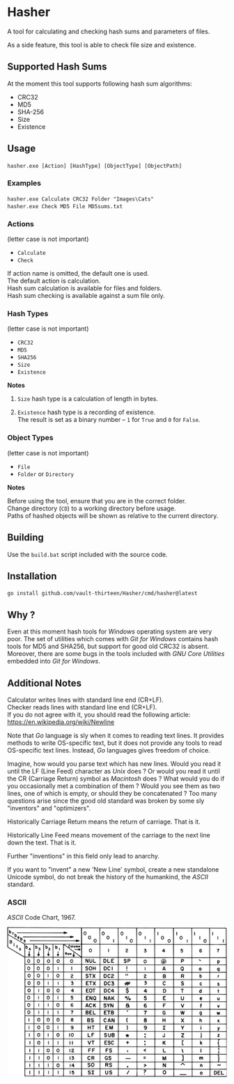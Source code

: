 # Hasher

A tool for calculating and checking hash sums and parameters of files.

As a side feature, this tool is able to check file size and existence.

## Supported Hash Sums

At the moment this tool supports following hash sum algorithms:
* CRC32
* MD5
* SHA-256
* Size
* Existence

## Usage
`hasher.exe [Action] [HashType] [ObjectType] [ObjectPath]`

### Examples
`hasher.exe Calculate CRC32 Folder "Images\Cats"`  
`hasher.exe Check MD5 File MD5sums.txt`  

### Actions 
(letter case is not important)
* `Calculate`
* `Check`

If action name is omitted, the default one is used.  
The default action is calculation.  
Hash sum calculation is available for files and folders.  
Hash sum checking is available against a sum file only.  

### Hash Types
(letter case is not important)
* `CRC32`
* `MD5`
* `SHA256`
* `Size`
* `Existence`

**Notes**
1. `Size` hash type is a calculation of length in bytes.


2. `Existence` hash type is a recording of existence.  
The result is set as a binary number – `1` for `True` and `0` for `False`.

### Object Types
(letter case is not important)
* `File`
* `Folder` or `Directory`  

**Notes**
  
Before using the tool, ensure that you are in the correct folder.  
Change directory (`CD`) to a working directory before usage.  
Paths of hashed objects will be shown as relative to the current directory.  

## Building

Use the `build.bat` script included with the source code.

## Installation
`go install github.com/vault-thirteen/Hasher/cmd/hasher@latest`

## Why ?

Even at this moment hash tools for _Windows_ operating system are very poor. 
The set of utilities which comes with _Git for Windows_ contains hash tools for 
MD5 and SHA256, but support for good old CRC32 is absent. Moreover, there are 
some bugs in the tools included with _GNU Core Utilities_ embedded into _Git for 
Windows_. 

## Additional Notes

Calculator writes lines with standard line end (CR+LF).  
Checker reads lines with standard line end (CR+LF).  
If you do not agree with it, you should read the following article:  
https://en.wikipedia.org/wiki/Newline

Note that _Go_ language is sly when it comes to reading text lines.
It provides methods to write OS-specific text, but it does not provide any 
tools to read OS-specific text lines. Instead, _Go_ languages gives freedom of 
choice.

Imagine, how would you parse text which has new lines. Would you read it until 
the LF (Line Feed) character as _Unix_ does ? Or would you read it until the CR 
(Carriage Return) symbol as _Macintosh_ does ? What would you do if you 
occasionally met a combination of them ? Would you see them as two lines, one 
of which is empty, or should they be concatenated ? Too many questions arise 
since the good old standard was broken by some sly "inventors" and "optimizers".

Historically Carriage Return means the return of carriage. That is it.

Historically Line Feed means movement of the carriage to the next line down the 
text. That is it.

Further "inventions" in this field only lead to anarchy.

If you want to "invent" a new 'New Line' symbol, create a new standalone 
Unicode symbol, do not break the history of the humankind, the _ASCII_ standard.

### ASCII
_ASCII_ Code Chart, 1967.

![ASCII Code Chart](assets/img/USASCII_code_chart_1967.png)
